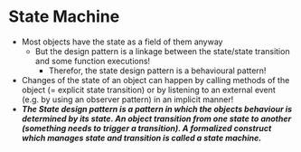 # State Machine
+ Most objects have the state as a field of them anyway
	- But the design pattern is a linkage between the state/state transition and some function executions!
		* Therefor, the state design pattern is a behavioural pattern!
+ Changes of the state of an object can happen by calling methods of the object (= explicit state transition) or by listening to an external event (e.g. by using an observer pattern) in an implicit manner!
+ ***The State design pattern is a pattern in which the objects behaviour is determined by its state. An object transition from one state to another (something needs to trigger a transition). A formalized construct which manages state and transition is called a state machine.***